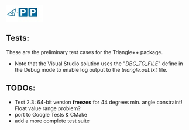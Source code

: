 ![triangle-PP's logo](../triangle-PP-sm.jpg) 
<!-- img src="../triangle-PP-sm.jpg" alt="triangle-PP's logo" width="160"/ -->
## Tests:

These are the preliminary test cases for the Triangle++ package. 

 - Note that the Visual Studio solution uses the "*DBG_TO_FILE*" define in the Debug mode to enable log output to the *triangle.out.txt* file.

## TODOs:
 - Test 2.3: 64-bit version **freezes** for 44 degrees min. angle constraint! Float value range problem?
 - port to Google Tests & CMake
 - add a more complete test suite


